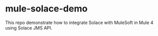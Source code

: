 # mule-solace-demo
This repo demonstrate how to integrate Solace with MuleSoft in Mule 4 using Solace JMS API.
